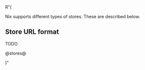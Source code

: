 R"(

Nix supports different types of stores. These are described below.

## Store URL format

TODO

@stores@

)"
